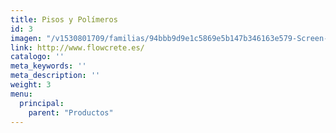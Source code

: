 ```yaml
---
title: Pisos y Polímeros
id: 3
imagen: "/v1530801709/familias/94bbb9d9e1c5869e5b147b346163e579-Screen-Shot-2015-07-24-at-4.46.27_PM.png"
link: http://www.flowcrete.es/
catalogo: ''
meta_keywords: ''
meta_description: ''
weight: 3
menu:
  principal:
    parent: "Productos"
---
```

